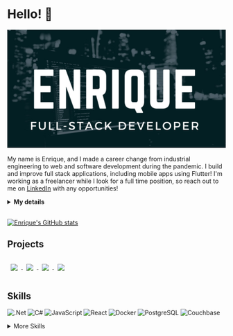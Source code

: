 # Hello! 👋

![Enrique's GitHub](./Assets/hero.png)

My name is Enrique, and I made a career change from industrial engineering to web and software development during the pandemic. I build and improve full stack applications, including mobile apps using Flutter! I'm working as a freelancer while I look for a full time position, so reach out to me on [LinkedIn](https://www.linkedin.com/in/ehilst/) with any opportunities!

<details>
 <summary><strong>My details</strong></summary>
 <ul>
  <li> 🔭 I’m currently working on freelance projects </li>
  <li> 🌱 I’m currently learning Flutter </li>
  <li>👯 I’m looking to collaborate on open source .NET or JavaScript based projects </li>
  <li> 💬 Ask me about anything! </li>
  <li> 📫 How to reach me: Message me on <a href="https://www.linkedin.com/in/ehilst/">LinkedIn</a> </li>
  <li> 😄 Pronouns: he/him </li>
  <li> ⚡ Fun fact: I was an industrial engineer before making a career change </li>
 </ul>
</details>

<br>

[![Enrique's GitHub stats](https://github-readme-stats.vercel.app/api?username=ehilst515&hide=stars,contribs&theme=dark)](https://github.com/ehilst515/ehilst515)

## Projects

<a href="https://github.com/Gathering401/Gathering-Backend">
  <img align="center" style="margin:1rem 0.5rem" src="https://github-readme-stats.vercel.app/api/pin/?username=Gathering401&repo=Gathering-Backend&theme=dark&icon_color=50858B"/>
</a>

<a href="https://github.com/Gathering401/Gathering-Frontend">
  <img align="center" style="margin:1rem 0.5rem" src="https://github-readme-stats.vercel.app/api/pin/?username=Gathering401&repo=Gathering-Frontend&theme=dark&icon_color=50858B"/>
</a>

<a href="https://github.com/covidwatcher/covidwatcher">
  <img align="center" style="margin:1rem 0.5rem" src="https://github-readme-stats.vercel.app/api/pin/?username=covidwatcher&repo=covidwatcher&theme=dark&icon_color=50858B"/>
</a>

<a href="https://github.com/ehilst515/tic-tac-toe">
  <img align="center" style="margin:1rem 0.5rem" src="https://github-readme-stats.vercel.app/api/pin/?username=ehilst515&repo=tic-tac-toe&theme=dark&icon_color=50858B"/>
</a>

## Skills

![.Net](https://img.shields.io/badge/Code-.NET-informational?style=flat&logo=.net&logoColor=white&color=50858B)
![C#](https://img.shields.io/badge/Code-CSharp-informational?style=flat&logo=c-sharp&logoColor=white&color=50858B)
![JavaScript](https://img.shields.io/badge/Code-JavaScript-informational?style=flat&logo=JavaScript&logoColor=white&color=50858B)
![React](https://img.shields.io/badge/Code-React-informational?style=flat&logo=React&logoColor=white&color=50858B)
![Docker](https://img.shields.io/badge/Tools-Docker-informational?style=flat&logo=docker&logoColor=white&color=50858B)
![PostgreSQL](https://img.shields.io/badge/Tools-PostgreSQL-informational?style=flat&logo=PostgreSQL&logoColor=white&color=50858B)
![Couchbase](https://img.shields.io/badge/Tools-Couchbase-informational?style=flat&logo=Couchbase&logoColor=white&color=50858B)

<details>
<summary>More Skills</summary>

<br/>

![Flutter](https://img.shields.io/badge/Code-Flutter-informational?style=flat&logo=Flutter&logoColor=white&color=50858B)
![NGINX](https://img.shields.io/badge/Tools-NGINX-informational?style=flat&logo=nginx&logoColor=white&color=50858B)
![Git](https://img.shields.io/badge/Tools-Git-informational?style=flat&logo=Git&logoColor=white&color=50858B)
![GitHub](https://img.shields.io/badge/Tools-GitHub-informational?style=flat&logo=GitHub&logoColor=white&color=50858B)
![NodeJS](https://img.shields.io/badge/Tools-NodeJS-informational?style=flat&logo=NodeJS&logoColor=white&color=50858B)
![HTML5](https://img.shields.io/badge/Code-HTML5-informational?style=flat&logo=HTML5&logoColor=white&color=50858B)
![CSS3](https://img.shields.io/badge/Code-CSS3-informational?style=flat&logo=CSS3&logoColor=white&color=50858B)

</details>
